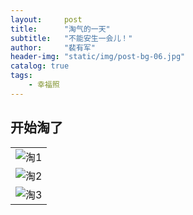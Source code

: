 ```yaml
---
layout:     post
title:      "淘气的一天"
subtitle:   "不能安生一会儿！"
author:     "裴有军"
header-img: "static/img/post-bg-06.jpg"
catalog: true
tags:
    - 幸福照
---
```


## 开始淘了

| |
| --------------------------------------------------------------------------------------------- |
| <img src="http://ww3.sinaimg.cn/large/71be7325jw1famp1pw3yaj21kw23uwpi.jpg" alt="淘1">   |
| <img src="http://ww3.sinaimg.cn/large/71be7325jw1famp23nh6jj21kw23un79.jpg" alt="淘2">   |
| <img src="http://ww1.sinaimg.cn/large/71be7325jw1famp2jziarj21kw23u7fc.jpg" alt="淘3">   |

